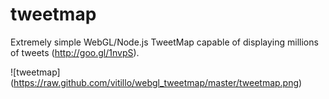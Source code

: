 tweetmap
========

Extremely simple WebGL/Node.js TweetMap capable of displaying millions of tweets (http://goo.gl/1nvpS).

![tweetmap] (https://raw.github.com/vitillo/webgl_tweetmap/master/tweetmap.png)
